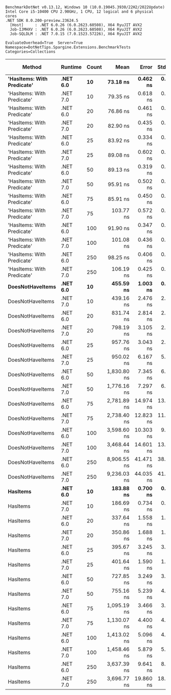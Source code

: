 ```

BenchmarkDotNet v0.13.12, Windows 10 (10.0.19045.3930/22H2/2022Update)
Intel Core i5-10400 CPU 2.90GHz, 1 CPU, 12 logical and 6 physical cores
.NET SDK 8.0.200-preview.23624.5
  [Host]     : .NET 6.0.26 (6.0.2623.60508), X64 RyuJIT AVX2
  Job-IJMHXV : .NET 6.0.26 (6.0.2623.60508), X64 RyuJIT AVX2
  Job-SQLDLM : .NET 7.0.15 (7.0.1523.57226), X64 RyuJIT AVX2

EvaluateOverhead=True  Server=True  Namespace=DotNetTips.Spargine.Extensions.BenchmarkTests  
Categories=Collections  

```
| Method                     | Runtime  | Count | Mean        | Error     | StdDev    | StdErr    | Min         | Q1          | Median      | Q3          | Max         | Op/s         | CI99.9% Margin | Iterations | Kurtosis | MValue | Skewness | Rank | LogicalGroup | Baseline | Code Size | Allocated |
|--------------------------- |--------- |------ |------------:|----------:|----------:|----------:|------------:|------------:|------------:|------------:|------------:|-------------:|---------------:|-----------:|---------:|-------:|---------:|-----:|------------- |--------- |----------:|----------:|
| **&#39;HasItems: With Predicate&#39;** | **.NET 6.0** | **10**    |    **73.18 ns** |  **0.462 ns** |  **0.432 ns** |  **0.112 ns** |    **72.57 ns** |    **72.86 ns** |    **73.12 ns** |    **73.41 ns** |    **74.01 ns** | **13,664,006.6** |      **0.4620 ns** |      **15.00** |    **2.061** |  **2.000** |   **0.3500** |    **1** | *****            | **No**       |     **540 B** |     **168 B** |
| &#39;HasItems: With Predicate&#39; | .NET 7.0 | 10    |    79.35 ns |  0.618 ns |  0.578 ns |  0.149 ns |    78.51 ns |    78.88 ns |    79.33 ns |    79.80 ns |    80.38 ns | 12,602,232.2 |      0.6176 ns |      15.00 |    1.673 |  2.000 |   0.1310 |    3 | *            | No       |     530 B |     152 B |
| &#39;HasItems: With Predicate&#39; | .NET 6.0 | 20    |    76.86 ns |  0.461 ns |  0.409 ns |  0.109 ns |    76.04 ns |    76.64 ns |    76.86 ns |    77.04 ns |    77.60 ns | 13,010,206.3 |      0.4611 ns |      14.00 |    2.442 |  2.000 |   0.0056 |    2 | *            | No       |     540 B |     184 B |
| &#39;HasItems: With Predicate&#39; | .NET 7.0 | 20    |    82.90 ns |  0.435 ns |  0.407 ns |  0.105 ns |    82.21 ns |    82.69 ns |    82.91 ns |    83.15 ns |    83.73 ns | 12,062,598.2 |      0.4350 ns |      15.00 |    2.316 |  2.000 |   0.0554 |    4 | *            | No       |     530 B |     168 B |
| &#39;HasItems: With Predicate&#39; | .NET 6.0 | 25    |    83.92 ns |  0.334 ns |  0.313 ns |  0.081 ns |    83.35 ns |    83.80 ns |    83.87 ns |    84.21 ns |    84.41 ns | 11,916,462.8 |      0.3341 ns |      15.00 |    1.851 |  2.000 |  -0.1179 |    4 | *            | No       |     540 B |     184 B |
| &#39;HasItems: With Predicate&#39; | .NET 7.0 | 25    |    89.08 ns |  0.602 ns |  0.563 ns |  0.145 ns |    88.36 ns |    88.69 ns |    88.89 ns |    89.48 ns |    90.02 ns | 11,226,305.6 |      0.6020 ns |      15.00 |    1.724 |  2.000 |   0.4891 |    6 | *            | No       |     530 B |     168 B |
| &#39;HasItems: With Predicate&#39; | .NET 6.0 | 50    |    89.13 ns |  0.319 ns |  0.283 ns |  0.076 ns |    88.71 ns |    88.93 ns |    89.13 ns |    89.32 ns |    89.67 ns | 11,219,046.0 |      0.3188 ns |      14.00 |    1.838 |  2.000 |   0.1698 |    6 | *            | No       |     540 B |     200 B |
| &#39;HasItems: With Predicate&#39; | .NET 7.0 | 50    |    95.91 ns |  0.502 ns |  0.470 ns |  0.121 ns |    95.32 ns |    95.56 ns |    95.78 ns |    96.21 ns |    96.74 ns | 10,426,386.9 |      0.5020 ns |      15.00 |    1.790 |  2.000 |   0.4083 |    8 | *            | No       |     530 B |     184 B |
| &#39;HasItems: With Predicate&#39; | .NET 6.0 | 75    |    85.91 ns |  0.450 ns |  0.421 ns |  0.109 ns |    85.29 ns |    85.69 ns |    85.77 ns |    86.19 ns |    86.85 ns | 11,640,333.1 |      0.4499 ns |      15.00 |    2.484 |  2.000 |   0.6174 |    5 | *            | No       |     540 B |     216 B |
| &#39;HasItems: With Predicate&#39; | .NET 7.0 | 75    |   103.77 ns |  0.572 ns |  0.535 ns |  0.138 ns |   103.05 ns |   103.30 ns |   103.91 ns |   104.17 ns |   104.63 ns |  9,636,859.8 |      0.5716 ns |      15.00 |    1.362 |  2.000 |   0.0968 |   11 | *            | No       |     530 B |     200 B |
| &#39;HasItems: With Predicate&#39; | .NET 6.0 | 100   |    91.90 ns |  0.347 ns |  0.325 ns |  0.084 ns |    91.22 ns |    91.73 ns |    91.93 ns |    92.11 ns |    92.47 ns | 10,881,566.9 |      0.3469 ns |      15.00 |    2.287 |  2.000 |  -0.2581 |    7 | *            | No       |     540 B |     216 B |
| &#39;HasItems: With Predicate&#39; | .NET 7.0 | 100   |   101.08 ns |  0.436 ns |  0.408 ns |  0.105 ns |   100.42 ns |   100.78 ns |   101.04 ns |   101.41 ns |   101.73 ns |  9,893,456.6 |      0.4362 ns |      15.00 |    1.667 |  2.000 |  -0.1017 |   10 | *            | No       |     530 B |     200 B |
| &#39;HasItems: With Predicate&#39; | .NET 6.0 | 250   |    98.25 ns |  0.406 ns |  0.380 ns |  0.098 ns |    97.51 ns |    97.95 ns |    98.29 ns |    98.53 ns |    98.83 ns | 10,178,479.8 |      0.4058 ns |      15.00 |    1.932 |  2.000 |  -0.2942 |    9 | *            | No       |     540 B |     232 B |
| &#39;HasItems: With Predicate&#39; | .NET 7.0 | 250   |   106.19 ns |  0.425 ns |  0.398 ns |  0.103 ns |   105.69 ns |   105.86 ns |   106.06 ns |   106.52 ns |   106.96 ns |  9,416,745.4 |      0.4251 ns |      15.00 |    1.742 |  2.000 |   0.5068 |   12 | *            | No       |     530 B |     216 B |
| **DoesNotHaveItems**           | **.NET 6.0** | **10**    |   **455.59 ns** |  **1.003 ns** |  **0.938 ns** |  **0.242 ns** |   **454.27 ns** |   **454.94 ns** |   **455.59 ns** |   **456.21 ns** |   **457.20 ns** |  **2,194,950.3** |      **1.0028 ns** |      **15.00** |    **1.751** |  **2.000** |   **0.1045** |   **20** | *****            | **No**       |   **1,292 B** |     **968 B** |
| DoesNotHaveItems           | .NET 7.0 | 10    |   439.16 ns |  2.476 ns |  2.316 ns |  0.598 ns |   434.95 ns |   437.80 ns |   438.99 ns |   440.62 ns |   443.18 ns |  2,277,056.8 |      2.4761 ns |      15.00 |    2.013 |  2.000 |  -0.0901 |   19 | *            | No       |   1,055 B |     864 B |
| DoesNotHaveItems           | .NET 6.0 | 20    |   831.74 ns |  2.814 ns |  2.633 ns |  0.680 ns |   827.41 ns |   829.86 ns |   832.33 ns |   833.63 ns |   835.38 ns |  1,202,302.7 |      2.8145 ns |      15.00 |    1.620 |  2.000 |  -0.0488 |   24 | *            | No       |   1,292 B |    1496 B |
| DoesNotHaveItems           | .NET 7.0 | 20    |   798.19 ns |  3.105 ns |  2.753 ns |  0.736 ns |   793.91 ns |   797.04 ns |   798.22 ns |   799.50 ns |   803.26 ns |  1,252,828.4 |      3.1053 ns |      14.00 |    2.146 |  2.000 |   0.1200 |   23 | *            | No       |   1,055 B |    1392 B |
| DoesNotHaveItems           | .NET 6.0 | 25    |   957.76 ns |  3.043 ns |  2.541 ns |  0.705 ns |   953.58 ns |   955.91 ns |   958.28 ns |   959.04 ns |   963.11 ns |  1,044,101.2 |      3.0435 ns |      13.00 |    2.445 |  2.000 |   0.1646 |   25 | *            | No       |   1,292 B |    1736 B |
| DoesNotHaveItems           | .NET 7.0 | 25    |   950.02 ns |  6.167 ns |  5.769 ns |  1.490 ns |   943.31 ns |   944.57 ns |   948.65 ns |   953.95 ns |   960.23 ns |  1,052,611.8 |      6.1674 ns |      15.00 |    1.614 |  2.000 |   0.4027 |   25 | *            | No       |   1,055 B |    1632 B |
| DoesNotHaveItems           | .NET 6.0 | 50    | 1,830.80 ns |  7.345 ns |  6.133 ns |  1.701 ns | 1,822.18 ns | 1,824.44 ns | 1,831.86 ns | 1,833.97 ns | 1,843.04 ns |    546,209.4 |      7.3446 ns |      13.00 |    2.038 |  2.000 |   0.1237 |   31 | *            | No       |   1,292 B |    2984 B |
| DoesNotHaveItems           | .NET 7.0 | 50    | 1,776.16 ns |  7.297 ns |  6.826 ns |  1.762 ns | 1,764.21 ns | 1,770.44 ns | 1,777.15 ns | 1,782.62 ns | 1,785.01 ns |    563,011.8 |      7.2974 ns |      15.00 |    1.517 |  2.000 |  -0.1992 |   30 | *            | No       |   1,055 B |    2880 B |
| DoesNotHaveItems           | .NET 6.0 | 75    | 2,781.89 ns | 14.974 ns | 13.274 ns |  3.548 ns | 2,767.86 ns | 2,770.39 ns | 2,781.15 ns | 2,787.32 ns | 2,815.38 ns |    359,468.0 |     14.9744 ns |      14.00 |    3.311 |  2.000 |   0.9594 |   33 | *            | No       |   1,292 B |    4232 B |
| DoesNotHaveItems           | .NET 7.0 | 75    | 2,738.40 ns | 12.823 ns | 11.367 ns |  3.038 ns | 2,724.26 ns | 2,731.02 ns | 2,734.80 ns | 2,742.42 ns | 2,765.00 ns |    365,177.4 |     12.8227 ns |      14.00 |    2.782 |  2.000 |   0.9330 |   32 | *            | No       |   1,055 B |    4128 B |
| DoesNotHaveItems           | .NET 6.0 | 100   | 3,598.60 ns | 10.303 ns |  9.637 ns |  2.488 ns | 3,584.42 ns | 3,592.89 ns | 3,598.38 ns | 3,603.56 ns | 3,617.65 ns |    277,885.6 |     10.3030 ns |      15.00 |    2.141 |  2.000 |   0.3085 |   35 | *            | No       |   1,292 B |    5432 B |
| DoesNotHaveItems           | .NET 7.0 | 100   | 3,468.44 ns | 14.601 ns | 13.658 ns |  3.526 ns | 3,445.98 ns | 3,458.94 ns | 3,471.81 ns | 3,477.63 ns | 3,488.69 ns |    288,314.0 |     14.6012 ns |      15.00 |    1.747 |  2.000 |  -0.3908 |   34 | *            | No       |   1,055 B |    5328 B |
| DoesNotHaveItems           | .NET 6.0 | 250   | 8,906.55 ns | 41.471 ns | 38.792 ns | 10.016 ns | 8,854.61 ns | 8,882.60 ns | 8,898.51 ns | 8,925.30 ns | 8,968.70 ns |    112,276.9 |     41.4708 ns |      15.00 |    1.750 |  2.000 |   0.2489 |   37 | *            | No       |   1,292 B |   12680 B |
| DoesNotHaveItems           | .NET 7.0 | 250   | 9,236.03 ns | 44.035 ns | 41.191 ns | 10.635 ns | 9,169.16 ns | 9,206.68 ns | 9,234.21 ns | 9,263.33 ns | 9,308.81 ns |    108,271.7 |     44.0354 ns |      15.00 |    1.824 |  2.000 |   0.1104 |   38 | *            | No       |   1,055 B |   12576 B |
| **HasItems**                   | **.NET 6.0** | **10**    |   **183.88 ns** |  **0.700 ns** |  **0.655 ns** |  **0.169 ns** |   **183.05 ns** |   **183.24 ns** |   **183.86 ns** |   **184.29 ns** |   **185.02 ns** |  **5,438,404.0** |      **0.7003 ns** |      **15.00** |    **1.594** |  **2.000** |   **0.2086** |   **13** | *****            | **No**       |     **183 B** |     **168 B** |
| HasItems                   | .NET 7.0 | 10    |   186.69 ns |  0.734 ns |  0.686 ns |  0.177 ns |   185.62 ns |   186.27 ns |   186.60 ns |   187.10 ns |   187.86 ns |  5,356,543.4 |      0.7338 ns |      15.00 |    1.868 |  2.000 |   0.1827 |   14 | *            | No       |     174 B |     152 B |
| HasItems                   | .NET 6.0 | 20    |   337.64 ns |  1.558 ns |  1.457 ns |  0.376 ns |   336.01 ns |   336.63 ns |   337.02 ns |   338.75 ns |   340.48 ns |  2,961,764.8 |      1.5578 ns |      15.00 |    1.853 |  2.000 |   0.6894 |   15 | *            | No       |     183 B |     184 B |
| HasItems                   | .NET 7.0 | 20    |   350.86 ns |  1.688 ns |  1.579 ns |  0.408 ns |   348.92 ns |   349.77 ns |   350.20 ns |   352.15 ns |   354.51 ns |  2,850,170.2 |      1.6882 ns |      15.00 |    2.454 |  2.000 |   0.7501 |   16 | *            | No       |     174 B |     168 B |
| HasItems                   | .NET 6.0 | 25    |   395.67 ns |  3.245 ns |  3.035 ns |  0.784 ns |   391.36 ns |   393.39 ns |   395.28 ns |   397.83 ns |   400.82 ns |  2,527,345.5 |      3.2450 ns |      15.00 |    1.597 |  2.000 |   0.1417 |   17 | *            | No       |     183 B |     184 B |
| HasItems                   | .NET 7.0 | 25    |   401.64 ns |  1.590 ns |  1.488 ns |  0.384 ns |   399.96 ns |   400.35 ns |   401.32 ns |   402.27 ns |   404.59 ns |  2,489,779.4 |      1.5903 ns |      15.00 |    2.372 |  2.000 |   0.7413 |   18 | *            | No       |     174 B |     168 B |
| HasItems                   | .NET 6.0 | 50    |   727.85 ns |  3.249 ns |  3.039 ns |  0.785 ns |   723.19 ns |   725.24 ns |   728.27 ns |   729.46 ns |   734.99 ns |  1,373,905.7 |      3.2489 ns |      15.00 |    2.767 |  2.000 |   0.4654 |   21 | *            | No       |     183 B |     200 B |
| HasItems                   | .NET 7.0 | 50    |   755.16 ns |  5.239 ns |  4.901 ns |  1.265 ns |   749.57 ns |   751.42 ns |   752.84 ns |   759.03 ns |   765.28 ns |  1,324,218.2 |      5.2390 ns |      15.00 |    1.963 |  2.000 |   0.6788 |   22 | *            | No       |     174 B |     184 B |
| HasItems                   | .NET 6.0 | 75    | 1,095.19 ns |  3.466 ns |  3.242 ns |  0.837 ns | 1,090.01 ns | 1,092.77 ns | 1,095.07 ns | 1,096.87 ns | 1,100.99 ns |    913,087.1 |      3.4657 ns |      15.00 |    1.997 |  2.000 |   0.2956 |   26 | *            | No       |     183 B |     216 B |
| HasItems                   | .NET 7.0 | 75    | 1,130.07 ns |  4.400 ns |  4.116 ns |  1.063 ns | 1,123.18 ns | 1,126.77 ns | 1,130.96 ns | 1,133.56 ns | 1,135.71 ns |    884,899.3 |      4.3999 ns |      15.00 |    1.583 |  2.000 |  -0.1643 |   27 | *            | No       |     174 B |     200 B |
| HasItems                   | .NET 6.0 | 100   | 1,413.02 ns |  5.096 ns |  4.767 ns |  1.231 ns | 1,408.49 ns | 1,409.39 ns | 1,411.27 ns | 1,416.05 ns | 1,424.23 ns |    707,703.2 |      5.0959 ns |      15.00 |    2.573 |  2.000 |   0.9302 |   28 | *            | No       |     183 B |     216 B |
| HasItems                   | .NET 7.0 | 100   | 1,458.46 ns |  5.879 ns |  5.500 ns |  1.420 ns | 1,451.29 ns | 1,453.60 ns | 1,457.77 ns | 1,462.43 ns | 1,469.45 ns |    685,653.7 |      5.8794 ns |      15.00 |    1.769 |  2.000 |   0.3416 |   29 | *            | No       |     174 B |     200 B |
| HasItems                   | .NET 6.0 | 250   | 3,637.39 ns |  9.641 ns |  8.051 ns |  2.233 ns | 3,623.14 ns | 3,630.94 ns | 3,637.87 ns | 3,643.30 ns | 3,654.63 ns |    274,922.7 |      9.6408 ns |      13.00 |    2.569 |  2.000 |   0.2816 |   35 | *            | No       |     183 B |     232 B |
| HasItems                   | .NET 7.0 | 250   | 3,696.77 ns | 19.860 ns | 18.577 ns |  4.796 ns | 3,669.90 ns | 3,684.96 ns | 3,690.13 ns | 3,710.25 ns | 3,735.29 ns |    270,506.3 |     19.8595 ns |      15.00 |    2.012 |  2.000 |   0.4833 |   36 | *            | No       |     174 B |     216 B |
